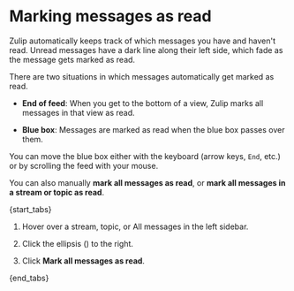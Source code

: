 # Marking messages as read

Zulip automatically keeps track of which messages you have and haven't
read. Unread messages have a dark line along their left side, which fade as
the message gets marked as read.

There are two situations in which messages automatically get marked as read.

* **End of feed**: When you get to the bottom of a view, Zulip marks all
  messages in that view as read.

* **Blue box**: Messages are marked as read when the blue box passes over
  them.

You can move the blue box either with the keyboard (arrow keys, `End`, etc.)
or by scrolling the feed with your mouse.

You can also manually **mark all messages as read**, or **mark all messages in a
stream or topic as read**.

{start_tabs}

1. Hover over a stream, topic, or All messages in the left sidebar.

1. Click the ellipsis (<i class="zulip-icon ellipsis-v-solid"></i>) to the right.

1. Click **Mark all messages as read**.

{end_tabs}
